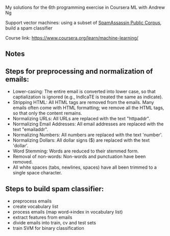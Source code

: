 My solutions for the 6th programming exercise in Coursera ML with Andrew Ng

Support vector machines: using a subset of [SpamAssassin Public Corpus](https://spamassassin.apache.org/old/publiccorpus/),
build a spam classifier

Course link: https://www.coursera.org/learn/machine-learning/

## Notes
## Steps for preprocessing and normalization of emails:
- Lower-casing: The entire email is converted into lower case, so that captialization is ignored (e.g., IndIcaTE is treated the same as indicate).
- Stripping HTML: All HTML tags are removed from the emails. Many emails often come with HTML formatting; we remove all the HTML tags, so that only the content remains.
- Normalizing URLs: All URLs are replaced with the text "httpaddr".
- Normalizing Email Addresses: All email addresses are replaced with the text "emailaddr".
- Normalizing Numbers: All numbers are replaced with the text 'number'.
- Normalizing Dollars: All dollar signs ($) are replaced with the text 'dollar'.
- Word Stemming: Words are reduced to their stemmed form.
- Removal of non-words: Non-words and punctuation have been removed. 
- All white spaces (tabs, newlines, spaces) have all been trimmed to a single space character.

## Steps to build spam classifier:
- preprocess emails
- create vocabulary list
- process emails (map word->index in vocabulary list)
- extract features from emails
- divide emails into train, cv and test sets
- train SVM for binary classification